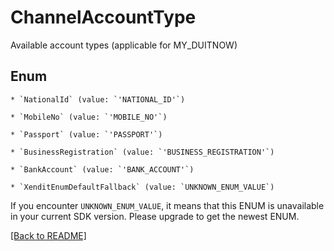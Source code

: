 # ChannelAccountType

Available account types (applicable for MY_DUITNOW)


## Enum


    * `NationalId` (value: `'NATIONAL_ID'`)

    * `MobileNo` (value: `'MOBILE_NO'`)

    * `Passport` (value: `'PASSPORT'`)

    * `BusinessRegistration` (value: `'BUSINESS_REGISTRATION'`)

    * `BankAccount` (value: `'BANK_ACCOUNT'`)

    * `XenditEnumDefaultFallback` (value: `UNKNOWN_ENUM_VALUE`)

If you encounter `UNKNOWN_ENUM_VALUE`, it means that this ENUM is unavailable in your current SDK version. Please upgrade to get the newest ENUM.


[[Back to README]](../../README.md)